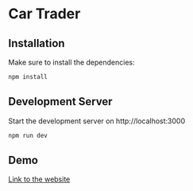 # Car Trader

## Installation

Make sure to install the dependencies:

```bash
npm install
```

## Development Server

Start the development server on http://localhost:3000

```bash
npm run dev
```

## Demo

[Link to the website](https://astonishing-conkies-b629af.netlify.app)
